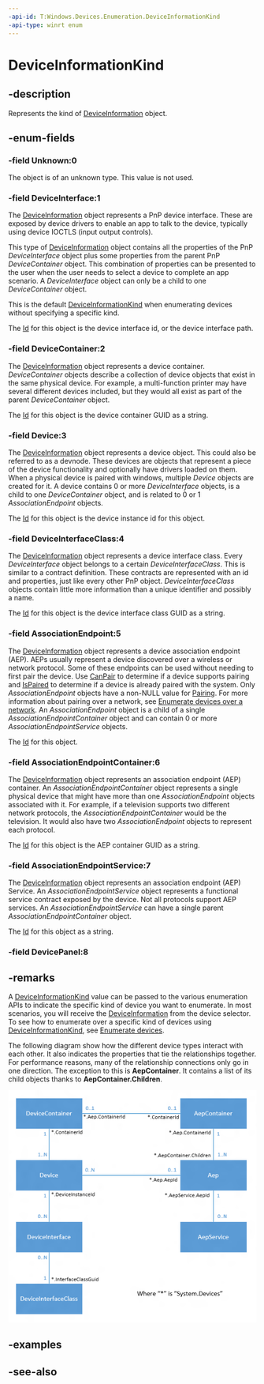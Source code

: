 ```yaml
---
-api-id: T:Windows.Devices.Enumeration.DeviceInformationKind
-api-type: winrt enum
---
```


<!-- Enumeration syntax
public enum Windows.Devices.Enumeration.DeviceInformationKind : int
-->

# DeviceInformationKind

## -description
Represents the kind of [DeviceInformation](deviceinformation.md) object.

## -enum-fields
### -field Unknown:0
The object is of an unknown type. This value is not used.

### -field DeviceInterface:1
The [DeviceInformation](deviceinformation.md) object represents a PnP device interface. These are exposed by device drivers to enable an app to talk to the device, typically using device IOCTLS (input output controls).

This type of [DeviceInformation](deviceinformation.md) object contains all the properties of the PnP *DeviceInterface* object plus some properties from the parent PnP *DeviceContainer* object. This combination of properties can be presented to the user when the user needs to select a device to complete an app scenario. A *DeviceInterface* object can only be a child to one *DeviceContainer* object.

This is the default [DeviceInformationKind](deviceinformationkind.md) when enumerating devices without specifying a specific kind.

The [Id](deviceinformation_id.md) for this object is the device interface id, or the device interface path.

### -field DeviceContainer:2
The [DeviceInformation](deviceinformation.md) object represents a device container. *DeviceContainer* objects describe a collection of device objects that exist in the same physical device. For example, a multi-function printer may have several different devices included, but they would all exist as part of the parent *DeviceContainer* object.

The [Id](deviceinformation_id.md) for this object is the device container GUID as a string.

### -field Device:3
The [DeviceInformation](deviceinformation.md) object represents a device object. This could also be referred to as a devnode. These devices are objects that represent a piece of the device functionality and optionally have drivers loaded on them. When a physical device is paired with windows, multiple *Device* objects are created for it. A device contains 0 or more *DeviceInterface* objects, is a child to one *DeviceContainer* object, and is related to 0 or 1 *AssociationEndpoint* objects.

The [Id](deviceinformation_id.md) for this object is the device instance id for this object.

### -field DeviceInterfaceClass:4
The [DeviceInformation](deviceinformation.md) object represents a device interface class. Every *DeviceInterface* object belongs to a certain *DeviceInterfaceClass*. This is similar to a contract definition. These contracts are represented with an id and properties, just like every other PnP object. *DeviceInterfaceClass* objects contain little more information than a unique identifier and possibly a name.

The [Id](deviceinformation_id.md) for this object is the device interface class GUID as a string.

### -field AssociationEndpoint:5
The [DeviceInformation](deviceinformation.md) object represents a device association endpoint (AEP). AEPs usually represent a device discovered over a wireless or network protocol. Some of these endpoints can be used without needing to first pair the device. Use [CanPair](deviceinformationpairing_canpair.md) to determine if a device supports pairing and [IsPaired](deviceinformationpairing_ispaired.md) to determine if a device is already paired with the system. Only *AssociationEndpoint* objects have a non-NULL value for [Pairing](deviceinformation_pairing.md). For more information about pairing over a network, see [Enumerate devices over a network](http://msdn.microsoft.com/library/e0b9532f-1195-4927-99be-f41565d891ad). An *AssociationEndpoint* object is a child of a single *AssociationEndpointContainer* object and can contain 0 or more *AssociationEndpointService* objects.

The [Id](deviceinformation_id.md) for this object.

### -field AssociationEndpointContainer:6
The [DeviceInformation](deviceinformation.md) object represents an association endpoint (AEP) container. An *AssociationEndpointContainer* object represents a single physical device that might have more than one *AssociationEndpoint* objects associated with it. For example, if a television supports two different network protocols, the *AssociationEndpointContainer* would be the television. It would also have two *AssociationEndpoint* objects to represent each protocol.

The [Id](deviceinformation_id.md) for this object is the AEP container GUID as a string.

### -field AssociationEndpointService:7
The [DeviceInformation](deviceinformation.md) object represents an association endpoint (AEP) Service. An *AssociationEndpointService* object represents a functional service contract exposed by the device. Not all protocols support AEP services. An *AssociationEndpointService* can have a single parent *AssociationEndpointContainer* object.

The [Id](deviceinformation_id.md) for this object as a string.

### -field DevicePanel:8


## -remarks
A [DeviceInformationKind](deviceinformationkind.md) value can be passed to the various enumeration APIs to indicate the specific kind of device you want to enumerate. In most scenarios, you will receive the [DeviceInformation](deviceinformation.md) from the device selector. To see how to enumerate over a specific kind of devices using [DeviceInformationKind](deviceinformationkind.md), see [Enumerate devices](http://msdn.microsoft.com/library/4311d293-94f0-4bbd-a22d-f007382b4db8).

The following diagram show how the different device types interact with each other. It also indicates the properties that tie the relationships together. For performance reasons, many of the relationship connections only go in one direction. The exception to this is **AepContainer**. It contains a list of its child objects thanks to **AepContainer.Children**.

<img src="images/device_type_interaction.png" alt="DeviceInformationKind relationships" />

## -examples

## -see-also

